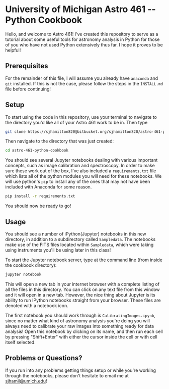 # University of Michigan Astro 461 -- Python Cookbook

Hello, and welcome to Astro 461! I've created this repository to serve as a
tutorial about some useful tools for astronomy analysis in Python for those of
you who have not used Python extensively thus far. I hope it proves to be
helpful! 

## Prerequisites

For the remainder of this file, I will assume you already have `anaconda` and
 `git` installed. If this is not the case, please follow the steps in the 
 `INSTALL.md` file before continuing!

## Setup

To start using the code in this repository, use your terminal to navigate to the
directory you'd like all of your Astro 461 work to be in. Then type 

```bash
git clone https://sjhamilton820@bitbucket.org/sjhamilton820/astro-461-python-cookbook.git
```

Then navigate to the directory that was just created:

```bash
cd astro-461-python-cookbook
```

You should see several Jupyter notebooks dealing with various important
concepts, such as image calibration and
spectroscopy. In order to make sure these work out of the box, I've also
included a `requirements.txt` file which lists all of the python modules you 
will need
for these notebooks. We will use python's `pip` to install any of the ones 
that may not have been included with Anaconda for some reason. 

```bash
pip install -r requirements.txt
```

You should now be ready to go!

## Usage

You should see a number of iPython(Jupyter) notebooks in this new directory, in
addition to a subdirectory called `Sampledata`. The notebooks make use of the
FITS files located within `Sampledata`, which were taking using instruments
you'll be using later in this class!

To start the Jupyter notebook server, type at the command line (from inside the cookbook directory):

```bash
jupyter notebook
```

This will open a new tab in your internet browser with a complete listing of all the files in this directory.
You can click on any text file from this window and it will open in a new tab. However, the nice thing about Jupyter is its ability to run IPython notebooks straight from your browser. These files are denoted with a notebook icon. 

The first notebook you should work through is `CalibratingImages.ipynb`, since no matter what kind of astronomy analysis you're doing you will always need to calibrate your raw images into something ready for data analysis! Open this notebook by clicking on its name, and then run each cell by pressing "Shift+Enter" with either the cursor inside the cell or with cell itself selected.

## Problems or Questions?

If you run into any problems getting things setup or while you're working through the notebooks, please don't hesitate to email me at [sjhamil@umich.edu](mailto:sjhamil@umich.edu)!
